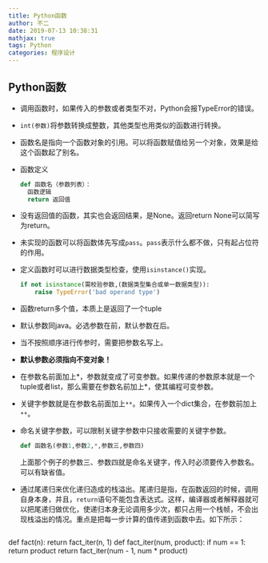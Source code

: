 ```yaml
---
title: Python函数
author: 不二
date: 2019-07-13 10:38:31
mathjax: true
tags: Python
categories: 程序设计
---
```


## Python函数

- 调用函数时，如果传入的参数或者类型不对，Python会报TypeError的错误。

- `int(参数)`将参数转换成整数，其他类型也用类似的函数进行转换。

- 函数名是指向一个函数对象的引用。可以将函数赋值给另一个对象，效果是给这个函数起了别名。

- 函数定义
  ```python
  def 函数名（参数列表）：
  	函数逻辑
  	return 返回值
  ```

- 没有返回值的函数，其实也会返回结果，是None。返回return None可以简写为return。

<!-- more -->

- 未实现的函数可以将函数体先写成`pass`。`pass`表示什么都不做，只有起占位符的作用。

- 定义函数时可以进行数据类型检查，使用`isinstance()`实现。

  ```python
  if not isinstance(需校验参数,(数据类型集合或单一数据类型)):
      raise TypeError('bad operand type')
  ```

- 函数return多个值，本质上是返回了一个tuple

- 默认参数同java。必选参数在前，默认参数在后。

- 当不按照顺序进行传参时，需要把参数名写上。

- **默认参数必须指向不变对象！**

- 在参数名前面加上\*，参数就变成了可变参数。如果传递的参数原本就是一个tuple或者list，那么需要在参数名前加上\*，使其编程可变参数。

- 关键字参数就是在参数名前面加上`**`。如果传入一个dict集合，在参数前加上`**`。

- 命名关键字参数，可以限制关键字参数中只接收需要的关键字参数。

  ```Python
  def 函数名(参数1,参数2,*,参数三,参数四)
  ```

  上面那个例子的参数三、参数四就是命名关键字，传入时必须要传入参数名。可以有缺省值。

- 通过尾递归来优化递归造成的栈溢出。尾递归是指，在函数返回的时候，调用自身本身，并且，`return`语句不能包含表达式。这样，编译器或者解释器就可以把尾递归做优化，使递归本身无论调用多少次，都只占用一个栈帧，不会出现栈溢出的情况。重点是把每一步计算的值传递到函数中去。如下所示：

	```python
def fact(n):
      return fact_iter(n, 1)
  def fact_iter(num, product):
      if num == 1:
          return product
      return fact_iter(num - 1, num * product)
  ```
